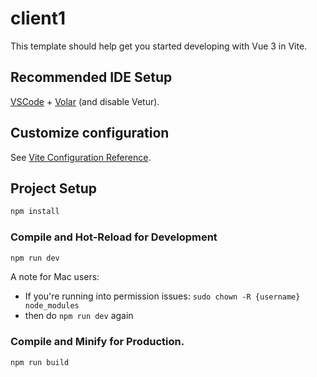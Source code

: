# client1

This template should help get you started developing with Vue 3 in Vite.

## Recommended IDE Setup

[VSCode](https://code.visualstudio.com/) + [Volar](https://marketplace.visualstudio.com/items?itemName=Vue.volar) (and disable Vetur).

## Customize configuration

See [Vite Configuration Reference](https://vite.dev/config/).

## Project Setup

```sh
npm install
```

### Compile and Hot-Reload for Development

```sh
npm run dev
```

A note for Mac users:

- If you're running into permission issues: `sudo chown -R {username} node_modules`
- then do `npm run dev` again

### Compile and Minify for Production.

```sh
npm run build
```


